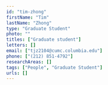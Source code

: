 ```yaml
---
id: "tim-zhong"
firstName: "Tim"
lastName: "Zhong"
type: "Graduate Student"
photo: ""
titles: ["Graduate student"]
letters: []
email: ["tjz2104@cumc.columbia.edu"]
phone: ["(212) 851-4792"]
researchAreas: []
tags: ["People", "Graduate Student"]
urls: []
---
```

